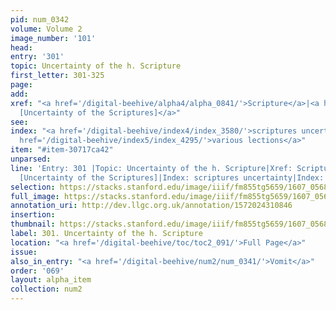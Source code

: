 ```yaml
---
pid: num_0342
volume: Volume 2
image_number: '101'
head:
entry: '301'
topic: Uncertainty of the h. Scripture
first_letter: 301-325
page:
add:
xref: "<a href='/digital-beehive/alpha4/alpha_0841/'>Scripture</a>|<a href='/digital-beehive/num5/num_1366/'>1022
  [Uncertainty of the Scriptures]</a>"
see:
index: "<a href='/digital-beehive/index4/index_3580/'>scriptures uncertainty</a>|<a
  href='/digital-beehive/index5/index_4295/'>various lections</a>"
item: "#item-30717ca42"
unparsed:
line: 'Entry: 301 |Topic: Uncertainty of the h. Scripture|Xref: Scripture |Xref: 1022
  [Uncertainty of the Scriptures]|Index: scriptures uncertainty|Index: various lections|#item-30717ca42'
selection: https://stacks.stanford.edu/image/iiif/fm855tg5659/1607_0568/325,4304,3031,721/full/0/default.jpg
full_image: https://stacks.stanford.edu/image/iiif/fm855tg5659/1607_0568/full/full/0/default.jpg
annotation_uri: http://dev.llgc.org.uk/annotation/1572024310846
insertion:
thumbnail: https://stacks.stanford.edu/image/iiif/fm855tg5659/1607_0568/325,4304,600,180/250,/0/default.jpg
label: 301. Uncertainty of the h. Scripture
location: "<a href='/digital-beehive/toc/toc2_091/'>Full Page</a>"
issue:
also_in_entry: "<a href='/digital-beehive/num2/num_0341/'>Vomit</a>"
order: '069'
layout: alpha_item
collection: num2
---
```

